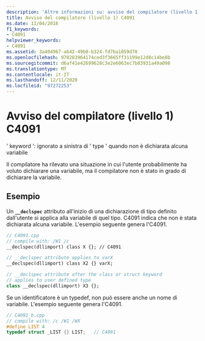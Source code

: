 ```yaml
---
description: 'Altre informazioni su: avviso del compilatore (livello 1) C4091'
title: Avviso del compilatore (livello 1) C4091
ms.date: 11/04/2016
f1_keywords:
- C4091
helpviewer_keywords:
- C4091
ms.assetid: 3a404967-ab42-49b0-b324-fd7ba1859d78
ms.openlocfilehash: 970283964174ced3f3665ff31199e12d8c14be8b
ms.sourcegitcommit: d6af41e42699628c3e2e6063ec7b03931a49a098
ms.translationtype: MT
ms.contentlocale: it-IT
ms.lasthandoff: 12/11/2020
ms.locfileid: "97272253"
---
```

# <a name="compiler-warning-level-1-c4091"></a>Avviso del compilatore (livello 1) C4091

' keyword ': ignorato a sinistra di ' type ' quando non è dichiarata alcuna variabile

Il compilatore ha rilevato una situazione in cui l'utente probabilmente ha voluto dichiarare una variabile, ma il compilatore non è stato in grado di dichiarare la variabile.

## <a name="examples"></a>Esempio

Un **`__declspec`** attributo all'inizio di una dichiarazione di tipo definito dall'utente si applica alla variabile di quel tipo. C4091 indica che non è stata dichiarata alcuna variabile. L'esempio seguente genera l'C4091.

```cpp
// C4091.cpp
// compile with: /W1 /c
__declspec(dllimport) class X {}; // C4091

// __declspec attribute applies to varX
__declspec(dllimport) class X2 {} varX;

// __declspec attribute after the class or struct keyword
// applies to user defined type
class __declspec(dllimport) X3 {};
```

Se un identificatore è un typedef, non può essere anche un nome di variabile. L'esempio seguente genera l'C4091.

```cpp
// C4091_b.cpp
// compile with: /c /W1 /WX
#define LIST 4
typedef struct _LIST {} LIST;   // C4091
```
